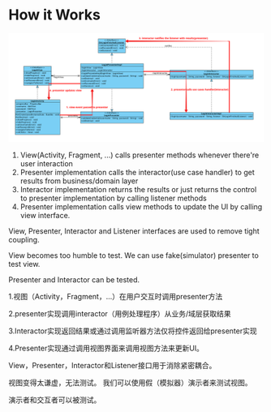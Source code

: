How it Works
==========
![](login-classes.png)

1. View(Activity, Fragment, ...) calls presenter methods whenever there're user interaction
2. Presenter implementation calls the interactor(use case handler) to get results from business/domain layer
3. Interactor implementation returns the results or just returns the control to presenter implementation by calling listener methods
4. Presenter implementation calls view methods to update the UI by calling view interface.

View, Presenter, Interactor and Listener interfaces are used to remove tight coupling.

View becomes too humble to test. We can use fake(simulator) presenter to test view.

Presenter and Interactor can be tested.



1.视图（Activity，Fragment，...）在用户交互时调用presenter方法

2.presenter实现调用interactor（用例处理程序）从业务/域层获取结果

3.Interactor实现返回结果或通过调用监听器方法仅将控件返回给presenter实现

4.Presenter实现通过调用视图界面来调用视图方法来更新UI。

View，Presenter，Interactor和Listener接口用于消除紧密耦合。

视图变得太谦虚，无法测试。 我们可以使用假（模拟器）演示者来测试视图。

演示者和交互者可以被测试。
